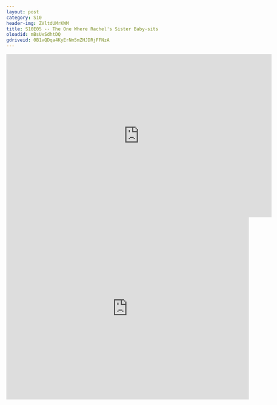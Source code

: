 ```yaml
---
layout: post 
category: S10 
header-img: ZVltdUMrKWM 
title: S10E05 -- The One Where Rachel's Sister Baby-sits 
oloadid: mBsUxSdhtDQ 
gdriveid: 0B1vQDqa4KyErNm5mZHJDRjFFNzA 
--- 
```

<!--more--> 
<iframe src='https://openload.co/embed/mBsUxSdhtDQ/' width='700' height='430' frameborder='0' scrolling='no' allowfullscreen='allowfullscreen'></iframe> 
<iframe src='https://drive.google.com/file/d/0B1vQDqa4KyErNm5mZHJDRjFFNzA/preview' width='640' height='480' frameborder='0' scrolling='no' allowfullscreen='allowfullscreen'></iframe> 